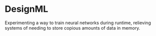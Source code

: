 # DesignML
Experimenting a way to train neural networks during runtime, relieving systems of needing to store copious amounts of data in memory.
